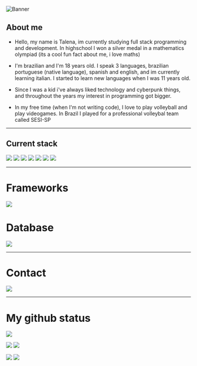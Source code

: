 ![Banner](https://github.com/user-attachments/assets/3b4c9c63-2bff-4824-b70a-b7de85a9b86d)



## About me

- Hello, my name is Talena, im currently studying full stack programming and development. In highschool I won a silver medal in a mathematics olympiad (its a cool fun fact about me, i love maths)

- I'm brazilian and I'm 18 years old. I speak 3 languages, brazilian portuguese (native language), spanish and english, and im currently learning italian. I started to learn new languages when I was 11 years old. 

- Since I was a kid i've always liked technology and cyberpunk things, and throughout the years my interest in programming got bigger.

- In my free time (when I'm not writing code), I love to play volleyball and play videogames. In Brazil I played for a professional volleybal team called SESI-SP
 ***

## Current stack
![](https://img.shields.io/badge/javascript-100000?style=for-the-badge&logo=javascript&logoColor=000000&labelColor=FFF300&color=FFF300)
![](https://img.shields.io/badge/css-100000?style=for-the-badge&logo=css3&logoColor=white&labelColor=079FB0&color=079FB0)
![](https://img.shields.io/badge/html5-100000?style=for-the-badge&logo=html5&logoColor=FFFFFF&labelColor=FF8800&color=FF8800)
![](https://img.shields.io/badge/PHP-100000?style=for-the-badge&logo=PHP&logoColor=white&labelColor=896696&color=896696)
![](https://img.shields.io/badge/json-100000?style=for-the-badge&logo=json&logoColor=FFFFFF&labelColor=A79F9F&color=A79F9F)
![](https://img.shields.io/badge/python-100000?style=for-the-badge&logo=python&logoColor=FFFFFF&labelColor=0049FF&color=0049FF)
![](https://img.shields.io/badge/react-100000?style=for-the-badge&logo=react&logoColor=white&labelColor=00B7FF&color=00B7FF)
***

# Frameworks
![](https://img.shields.io/badge/laravel-100000?style=for-the-badge&logo=laravel&logoColor=FFFFFF&labelColor=660A0A&color=660A0A)

# Database
![](https://img.shields.io/badge/MySQL-4479A1?style=for-the-badge&logo=mysql&logoColor=white)
***

# Contact
[![](https://img.shields.io/badge/gmail-100000?style=for-the-badge&logo=gmail&logoColor=FF0000&labelColor=FFFFFF&color=FFFFFF)](mailto:talenabarbosa7@gmail.com)
***

# My github status
![](http://github-profile-summary-cards.vercel.app/api/cards/profile-details?username=talenaa&theme=ayu_mirage)

![](http://github-profile-summary-cards.vercel.app/api/cards/productive-time?username=talenaa&theme=ayu_mirage&utcOffset=8)     ![](http://github-profile-summary-cards.vercel.app/api/cards/stats?username=talenaa&theme=ayu_mirage)  

![](http://github-profile-summary-cards.vercel.app/api/cards/repos-per-language?username=talenaa&theme=ayu_mirage) ![](http://github-profile-summary-cards.vercel.app/api/cards/most-commit-language?username=talenaa&theme=ayu_mirage)
